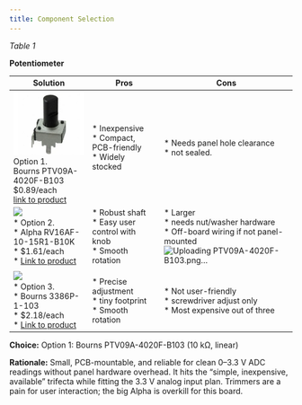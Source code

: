 ```yaml
---
title: Component Selection
---
```


*Table 1*

**Potentiometer**

| **Solution**                                                                                                                                                                                      | **Pros**                                                                                                                                    | **Cons**                                                                                            |
| ------------------------------------------------------------------------------------------------------------------------------------------------------------------------------------------------- | ------------------------------------------------------------------------------------------------------------------------------------------- | --------------------------------------------------------------------------------------------------- |
| ![](PTV09A-4020F-B103.png)<br>Option 1.<br> Bourns PTV09A-4020F-B103<br>$0.89/each<br>[link to product](https://www.digikey.com/en/products/detail/bourns-inc/PTV09A-4020F-B103/3534181)                 | \* Inexpensive<br>\* Compact, PCB-friendly<br>\* Widely stocked                                               | \* Needs panel hole clearance<br>\* not sealed. |
| ![](image3.png)<br>\* Option 2. <br>\* Alpha RV16AF-10-15R1-B10K <br>\* $1.61/each <br>\* [Link to product](https://www.mouser.com/ProductDetail/Alpha-Taiwan/RV16AF-10-15R1-B10K-3LA?qs=MLItCLRbWsxJ6oCJ2%252BBnKw%3D%3D&srsltid=AfmBOoozW9MBl4MJSFmP1FooUcpK-M39N7zomQ4_D5To7BlC04olpZne) | \* Robust shaft <br>\* Easy user control with knob <br> \* Smooth rotation | * Larger <br>\* needs nut/washer hardware <br>\* Off-board wiring if not panel-mounted                          ![Uploading PTV09A-4020F-B103.png…]()
                            |
| ![](image3.png)<br>\* Option 3. <br>\* Bourns 3386P-1-103 <br>\* $2.18/each <br>\* [Link to product](https://www.digikey.com/en/products/detail/bourns-inc/3386P-1-103/86787) | \* Precise adjustment <br>\* tiny footprint <br> \* Smooth rotation | * Not user-friendly <br>\* screwdriver adjust only <br>\* Most expensive out of three   |

**Choice:** Option 1: Bourns PTV09A-4020F-B103 (10 kΩ, linear)

**Rationale:** Small, PCB-mountable, and reliable for clean 0–3.3 V ADC readings without panel hardware overhead. It hits the “simple, inexpensive, available” trifecta while fitting the 3.3 V analog input plan. Trimmers are a pain for user interaction; the big Alpha is overkill for this board.

